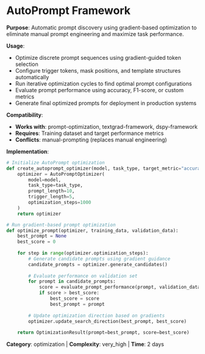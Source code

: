 # AutoPrompt Framework

**Purpose**: Automatic prompt discovery using gradient-based optimization to eliminate manual prompt engineering and maximize task performance.

**Usage**: 
- Optimize discrete prompt sequences using gradient-guided token selection
- Configure trigger tokens, mask positions, and template structures automatically
- Run iterative optimization cycles to find optimal prompt configurations
- Evaluate prompt performance using accuracy, F1-score, or custom metrics
- Generate final optimized prompts for deployment in production systems

**Compatibility**: 
- **Works with**: prompt-optimization, textgrad-framework, dspy-framework
- **Requires**: Training dataset and target performance metrics
- **Conflicts**: manual-prompting (replaces manual engineering)

**Implementation**:
```python
# Initialize AutoPrompt optimization
def create_autoprompt_optimizer(model, task_type, target_metric="accuracy"):
    optimizer = AutoPromptOptimizer(
        model=model,
        task_type=task_type,
        prompt_length=10,
        trigger_length=5,
        optimization_steps=1000
    )
    return optimizer

# Run gradient-based prompt optimization
def optimize_prompt(optimizer, training_data, validation_data):
    best_prompt = None
    best_score = 0
    
    for step in range(optimizer.optimization_steps):
        # Generate candidate prompts using gradient guidance
        candidate_prompts = optimizer.generate_candidates()
        
        # Evaluate performance on validation set
        for prompt in candidate_prompts:
            score = evaluate_prompt_performance(prompt, validation_data)
            if score > best_score:
                best_score = score
                best_prompt = prompt
        
        # Update optimization direction based on gradients
        optimizer.update_search_direction(best_prompt, best_score)
    
    return OptimizationResult(prompt=best_prompt, score=best_score)
```

**Category**: optimization | **Complexity**: very_high | **Time**: 2 days
